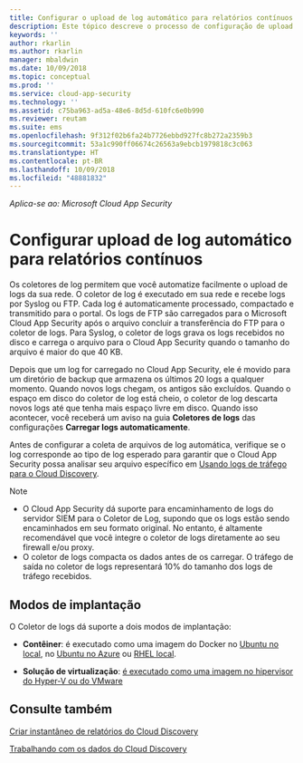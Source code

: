 ```yaml
---
title: Configurar o upload de log automático para relatórios contínuos | Microsoft Docs
description: Este tópico descreve o processo de configuração de upload automático de logs para relatórios contínuos no Cloud App Security.
keywords: ''
author: rkarlin
ms.author: rkarlin
manager: mbaldwin
ms.date: 10/09/2018
ms.topic: conceptual
ms.prod: ''
ms.service: cloud-app-security
ms.technology: ''
ms.assetid: c75ba963-ad5a-48e6-8d5d-610fc6e0b990
ms.reviewer: reutam
ms.suite: ems
ms.openlocfilehash: 9f312f02b6fa24b7726ebbd927fc8b272a2359b3
ms.sourcegitcommit: 53a1c990ff06674c26563a9ebcb1979818c3c063
ms.translationtype: HT
ms.contentlocale: pt-BR
ms.lasthandoff: 10/09/2018
ms.locfileid: "48881832"
---
```

*Aplica-se ao: Microsoft Cloud App Security*


# <a name="configure-automatic-log-upload-for-continuous-reports"></a>Configurar upload de log automático para relatórios contínuos


Os coletores de log permitem que você automatize facilmente o upload de logs da sua rede. O coletor de log é executado em sua rede e recebe logs por Syslog ou FTP. Cada log é automaticamente processado, compactado e transmitido para o portal. Os logs de FTP são carregados para o Microsoft Cloud App Security após o arquivo concluir a transferência do FTP para o coletor de logs.  Para Syslog, o coletor de logs grava os logs recebidos no disco e carrega o arquivo para o Cloud App Security quando o tamanho do arquivo é maior do que 40 KB. 

Depois que um log for carregado no Cloud App Security, ele é movido para um diretório de backup que armazena os últimos 20 logs a qualquer momento. Quando novos logs chegam, os antigos são excluídos. Quando o espaço em disco do coletor de log está cheio, o coletor de log descarta novos logs até que tenha mais espaço livre em disco. Quando isso acontecer, você receberá um aviso na guia **Coletores de logs** das configurações **Carregar logs automaticamente**.

Antes de configurar a coleta de arquivos de log automática, verifique se o log corresponde ao tipo de log esperado para garantir que o Cloud App Security possa analisar seu arquivo específico em [Usando logs de tráfego para o Cloud Discovery](create-snapshot-cloud-discovery-reports.md#log-format).


> [!NOTE]
>-  O Cloud App Security dá suporte para encaminhamento de logs do servidor SIEM para o Coletor de Log, supondo que os logs estão sendo encaminhados em seu formato original. No entanto, é altamente recomendável que você integre o coletor de logs diretamente ao seu firewall e/ou proxy.
>- O coletor de logs compacta os dados antes de os carregar. O tráfego de saída no coletor de logs representará 10% do tamanho dos logs de tráfego recebidos. 

## <a name="deployment-modes"></a>Modos de implantação

O Coletor de logs dá suporte a dois modos de implantação:

-   **Contêiner**: é executado como uma imagem do Docker no [Ubuntu no local](discovery-docker-ubuntu.md), no [Ubuntu no Azure](discovery-docker-ubuntu-azure.md) ou [RHEL local](discovery-docker-ubuntu.md). 

-   **Solução de virtualização**: [é executado como uma imagem no hipervisor do Hyper-V ou do VMware](configure-automatic-log-upload-for-continuous-reports.md)




## <a name="see-also"></a>Consulte também
 
[Criar instantâneo de relatórios do Cloud Discovery](create-snapshot-cloud-discovery-reports.md)

[Trabalhando com os dados do Cloud Discovery](working-with-cloud-discovery-data.md)

